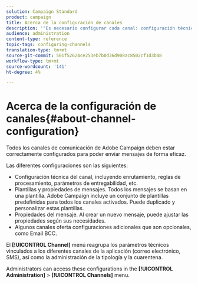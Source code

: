 ```yaml
---
solution: Campaign Standard
product: campaign
title: Acerca de la configuración de canales
description: '"Es necesario configurar cada canal: configuración técnica, propiedades de mensajes y plantillas".'
audience: administration
content-type: reference
topic-tags: configuring-channels
translation-type: tm+mt
source-git-commit: 501f52624ce253eb7b0d36d908ac8502cf1d3b48
workflow-type: tm+mt
source-wordcount: '141'
ht-degree: 4%

---
```



# Acerca de la configuración de canales{#about-channel-configuration}

Todos los canales de comunicación de Adobe Campaign deben estar correctamente configurados para poder enviar mensajes de forma eficaz.

Las diferentes configuraciones son las siguientes:

* Configuración técnica del canal, incluyendo enrutamiento, reglas de procesamiento, parámetros de entregabilidad, etc.
* Plantillas y propiedades de mensajes. Todos los mensajes se basan en una plantilla. Adobe Campaign incluye un conjunto de plantillas predefinidas para todos los canales activados. Puede duplicado y personalizar estas plantillas.
* Propiedades del mensaje. Al crear un nuevo mensaje, puede ajustar las propiedades según sus necesidades.
* Algunos canales oferta configuraciones adicionales que son opcionales, como Email BCC.

El **[!UICONTROL Channel]** menú reagrupa los parámetros técnicos vinculados a los diferentes canales de la aplicación (correo electrónico, SMS), así como la administración de la tipología y la cuarentena.

Administrators can access these configurations in the **[!UICONTROL Administration]** > **[!UICONTROL Channels]** menu.
